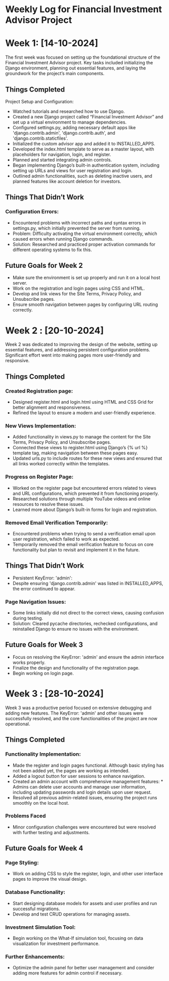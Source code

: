 # Weekly Log for Financial Investment Advisor Project

# Week 1: [14-10-2024]
The first week was focused on setting up the foundational structure of the Financial Investment Advisor project. Key tasks included initializing the Django environment, planning out essential features, and laying the groundwork for the project’s main components.

## Things Completed
Project Setup and Configuration:

* Watched tutorials and researched how to use Django.
* Created a new Django project called “Financial Investment Advisor” and set up a virtual environment to manage dependencies.
* Configured settings.py, adding necessary default apps like 'django.contrib.admin', 'django.contrib.auth', and 'django.contrib.staticfiles'.
* Initialized the custom advisor app and added it to INSTALLED_APPS.
* Developed the index.html template to serve as a master layout, with placeholders for navigation, login, and register.
* Planned and started integrating admin controls.
* Began implementing Django’s built-in authentication system, including setting up URLs and views for user registration and login.
* Outlined admin functionalities, such as deleting inactive users, and planned features like account deletion for investors.

## Things That Didn’t Work

### Configuration Errors:
* Encountered problems with incorrect paths and syntax errors in settings.py, which initially prevented the server from running.
* Problem: Difficulty activating the virtual environment correctly, which caused errors when running Django commands.
* Solution: Researched and practiced proper activation commands for different operating systems to fix this.

## Future Goals for Week 2
*	Make sure the environment is set up properly and run it on a local host server.
*	Work on the registration and login pages using CSS and HTML.
*	Develop and link views for the Site Terms, Privacy Policy, and Unsubscribe pages.
*   Ensure smooth navigation between pages by configuring URL routing correctly.

# Week 2 : [20-10-2024]
Week 2 was dedicated to improving the design of the website, setting up essential features, and addressing persistent configuration problems. Significant effort went into making pages more user-friendly and responsive.

## Things Completed

### Created Registration page:
* Designed register.html and login.html using HTML and CSS Grid for better alignment and responsiveness. 
* Refined the layout to ensure a modern and user-friendly experience.

### New Views Implementation:
* Added functionality in views.py to manage the content for the Site Terms, Privacy Policy, and Unsubscribe pages.
* Connected these views to register.html using Django’s {% url %} template tag, making navigation between these pages easy.
* Updated urls.py to include routes for these new views and ensured that all links worked correctly within the templates.

### Progress on Register Page:
* Worked on the register page but encountered errors related to views and URL configurations, which prevented it from functioning properly.
* Researched solutions through multiple YouTube videos and online resources to resolve these issues.
* Learned more about Django’s built-in forms for login and registration.

### Removed Email Verification Temporarily:
* Encountered problems when trying to send a verification email upon user registration, which failed to work as expected.
* Temporarily removed the email verification feature to focus on core functionality but plan to revisit and implement it in the future.

## Things That Didn’t Work

* Persistent KeyError: 'admin':
* Despite ensuring 'django.contrib.admin' was listed in INSTALLED_APPS, the error continued to appear.
 
### Page Navigation Issues:
* Some links initially did not direct to the correct views, causing confusion during testing.
* Solution: Cleared pycache directories, rechecked configurations, and reinstalled Django to ensure no issues with the environment.

## Future Goals for Week 3
* Focus on resolving the KeyError: 'admin' and ensure the admin interface works properly.
* Finalize the design and functionality of the registration page.
* Begin working on login page.

# Week 3 : [28-10-2024]
Week 3 was a productive period focused on extensive debugging and adding new features. The KeyError: 'admin' and other issues were successfully resolved, and the core functionalities of the project are now operational.

## Things Completed

### Functionality Implementation:
* Made the register and login pages functional. Although basic styling has not been added yet, the pages are working as intended.
* Added a logout button for user sessions to enhance navigation.
* Created an admin account with comprehensive management features:
        * Admins can delete user accounts and manage user information, including updating passwords and login details upon user request.
* Resolved all previous admin-related issues, ensuring the project runs smoothly on the local host.


### Problems Faced
* Minor configuration challenges were encountered but were resolved with further testing and adjustments.


## Future Goals for Week 4

### Page Styling:
* Work on adding CSS to style the register, login, and other user interface pages to improve the visual design.

### Database Functionality:
* Start designing database models for assets and user profiles and run successful migrations.
* Develop and test CRUD operations for managing assets.

### Investment Simulation Tool:
* Begin working on the What-If simulation tool, focusing on data visualization for investment performance.

### Further Enhancements:
* Optimize the admin panel for better user management and consider adding more features for admin control if necessary.

